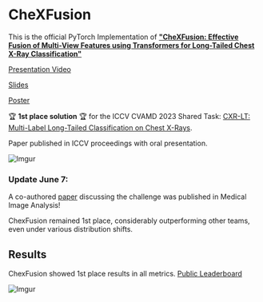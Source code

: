 # CheXFusion

This is the official PyTorch Implementation of [**"CheXFusion: Effective Fusion of Multi-View Features using Transformers for Long-Tailed Chest X-Ray Classification"**](https://openaccess.thecvf.com/content/ICCV2023W/CVAMD/papers/Kim_CheXFusion_Effective_Fusion_of_Multi-View_Features_Using_Transformers_for_Long-Tailed_ICCVW_2023_paper.pdf)

[Presentation Video](https://www.youtube.com/watch?v=E00Nv28o8a8&t=18s)

[Slides](https://docs.google.com/presentation/d/1NhVnBgYEJGTDUae4eSgjvA9BlIB_ZieuNmbQOUwWQxk/edit#slide=id.g280a08a6593_2_115)

[Poster](https://drive.google.com/file/d/1vAupRI-ElfDAvT9OgaBs9ya15cmZhAqw/view?usp=sharing)

:trophy: **1st place solution** :trophy: for the ICCV CVAMD 2023 Shared Task: [CXR-LT: Multi-Label Long-Tailed Classification on Chest X-Rays](https://bionlplab.github.io/2023_ICCV_CVAMD/).


Paper published in ICCV proceedings with oral presentation.

![Imgur](https://i.imgur.com/wsC9vQP.png)

### Update June 7:

A co-authored [paper](https://www.sciencedirect.com/science/article/pii/S136184152400149X) discussing the challenge was published in Medical Image Analysis!

ChexFusion remained 1st place, considerably outperforming other teams, even under various distribution shifts.


## Results

ChexFusion showed 1st place results in all metrics. [Public Leaderboard](https://codalab.lisn.upsaclay.fr/competitions/12599#results)

![Imgur](https://imgur.com/fRv7HoF.png)
